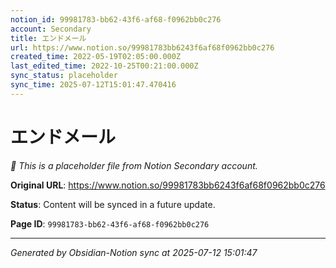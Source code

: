```yaml
---
notion_id: 99981783-bb62-43f6-af68-f0962bb0c276
account: Secondary
title: エンドメール
url: https://www.notion.so/99981783bb6243f6af68f0962bb0c276
created_time: 2022-05-19T02:05:00.000Z
last_edited_time: 2022-10-25T00:21:00.000Z
sync_status: placeholder
sync_time: 2025-07-12T15:01:47.470416
---
```


# エンドメール

*🔄 This is a placeholder file from Notion Secondary account.*

**Original URL**: https://www.notion.so/99981783bb6243f6af68f0962bb0c276

**Status**: Content will be synced in a future update.

**Page ID**: `99981783-bb62-43f6-af68-f0962bb0c276`

---

*Generated by Obsidian-Notion sync at 2025-07-12 15:01:47*
